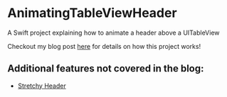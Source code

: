 # AnimatingTableViewHeader
A Swift project explaining how to animate a header above a UITableView

Checkout my blog post [here](https://michiganlabs.com/2016/05/31/ios-animating-uitableview-header/)
for details on how this project works!

## Additional features not covered in the blog:
* [Stretchy Header](https://github.com/MichiganLabs/AnimatingTableViewHeader/tree/feature/stretchy-header)
